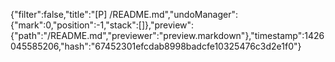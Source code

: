 {"filter":false,"title":"[P] /README.md","undoManager":{"mark":0,"position":-1,"stack":[]},"preview":{"path":"/README.md","previewer":"preview.markdown"},"timestamp":1426045585206,"hash":"67452301efcdab8998badcfe10325476c3d2e1f0"}